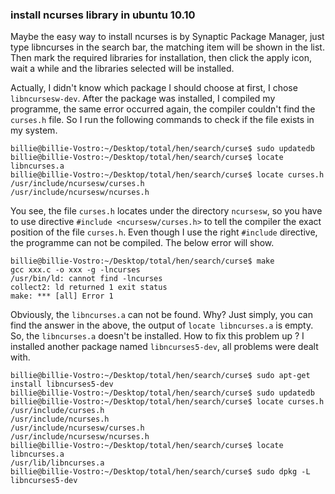 ### install ncurses library in ubuntu 10.10

Maybe the easy way to install ncurses is by Synaptic Package Manager, just
type libncurses in the search bar, the matching item will be shown in the
list. Then mark the required libraries for installation, then click the apply
icon, wait a while and the libraries selected will be installed.

Actually, I didn't know which package I should choose at first, I chose
`libncursesw-dev`. After the package was installed, I compiled my programme,
the same error occurred again, the compiler couldn't find the `curses.h` file.
So I run the following commands to check if the file exists in my system.

    billie@billie-Vostro:~/Desktop/total/hen/search/curse$ sudo updatedb
    billie@billie-Vostro:~/Desktop/total/hen/search/curse$ locate libncurses.a
    billie@billie-Vostro:~/Desktop/total/hen/search/curse$ locate curses.h
    /usr/include/ncursesw/curses.h
    /usr/include/ncursesw/ncurses.h

You see, the file `curses.h` locates under the directory `ncursesw`, so
you have to use directive `#include <ncursesw/curses.h>` to tell the compiler
the exact position of the file `curses.h`. Even though I use the right `#include`
directive, the programme can not be compiled. The below error will show.

    billie@billie-Vostro:~/Desktop/total/hen/search/curse$ make
    gcc xxx.c -o xxx -g -lncurses 
    /usr/bin/ld: cannot find -lncurses
    collect2: ld returned 1 exit status
    make: *** [all] Error 1

Obviously, the `libncurses.a` can not be found. Why? Just simply, you can find
the answer in the above, the output of `locate libncurses.a` is empty. So, the
`libncurses.a` doesn't be installed. How to fix this problem up ? I installed
another package named `libncurses5-dev`, all problems were dealt with.

    billie@billie-Vostro:~/Desktop/total/hen/search/curse$ sudo apt-get install libncurses5-dev
    billie@billie-Vostro:~/Desktop/total/hen/search/curse$ sudo updatedb
    billie@billie-Vostro:~/Desktop/total/hen/search/curse$ locate curses.h
    /usr/include/curses.h
    /usr/include/ncurses.h
    /usr/include/ncursesw/curses.h
    /usr/include/ncursesw/ncurses.h
    billie@billie-Vostro:~/Desktop/total/hen/search/curse$ locate libncurses.a
    /usr/lib/libncurses.a
    billie@billie-Vostro:~/Desktop/total/hen/search/curse$ sudo dpkg -L libncurses5-dev

###
